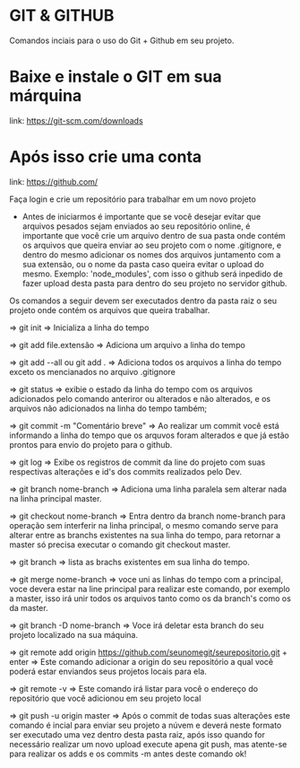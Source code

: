 # GIT & GITHUB

Comandos inciais para o uso do Git + Github em seu projeto.

# Baixe e instale o GIT em sua márquina
link: https://git-scm.com/downloads

# Após isso crie uma conta 
link: https://github.com/

Faça login e crie um repositório para trabalhar em um novo projeto 

* Antes de iniciarmos é importante que se você desejar evitar que arquivos pesados sejam 
enviados ao seu repositório online, é importante que você crie um arquivo dentro de sua pasta onde contém os arquivos que queira enviar ao seu projeto com o nome .gitignore, e dentro do mesmo
adicionar os nomes dos arquivos juntamento com a sua extensão, ou o nome da pasta caso queira evitar o upload do mesmo.
Exemplo: 'node_modules', com isso o github será inpedido de fazer upload desta pasta para dentro do seu projeto no servidor github.

Os comandos a seguir devem ser executados dentro da pasta raiz o seu projeto onde contém os arquivos que queira trabalhar.

=> git init => Inicializa a linha do tempo

=> git add file.extensão => Adiciona um arquivo a linha do tempo

=> git add --all ou git add . => Adiciona todos os arquivos a linha do tempo exceto os mencianados no arquivo .gitignore

=> git status => exibie o estado da linha do tempo com os arquivos adicionados pelo comando anteriror ou alterados e não alterados, e os arquivos não adicionados na linha do tempo também;

=> git commit -m "Comentário breve" => Ao realizar um commit você está informando a linha do tempo que os arquvos foram alterados e que já estão prontos para envio do projeto para o github.

=> git log => Exibe os registros de commit da line do projeto com suas respectivas alterações e id's dos commits realizados pelo Dev.

=> git branch nome-branch => Adiciona uma linha paralela sem alterar nada na linha principal master.

=> git checkout nome-branch => Entra dentro da branch nome-branch para operação sem interferir na linha principal, o mesmo comando serve para alterar entre as branchs existentes na sua linha do tempo, para retornar a master só precisa executar o comando git checkout master.

=> git branch => lista as brachs existentes em sua linha do tempo.

=> git merge nome-branch => voce uni as linhas do tempo com a principal, voce devera estar na line principal para realizar este comando, por exemplo a master, isso irá unir todos os arquivos tanto como os da branch's como os da master.

=> git branch -D nome-branch => Voce irá deletar esta branch do seu projeto localizado na sua máquina.

=> git remote add origin https://github.com/seunomegit/seurepositorio.git + enter =>
Este comando adicionar a origin do seu repositório a qual você poderá estar enviandos seus projetos locais para ela.

=> git remote -v => Este comando irá listar para você o endereço do repositório que você adicionou em seu projeto local

=> git push -u origin master => Após o commit de todas suas alterações este comando é incial para enviar seu projeto a núvem e deverá neste formato ser executado uma vez dentro desta pasta raiz, após isso quando for necessário realizar um novo upload execute apena  git push, mas atente-se para realizar os adds e os commits -m antes deste comando ok!


